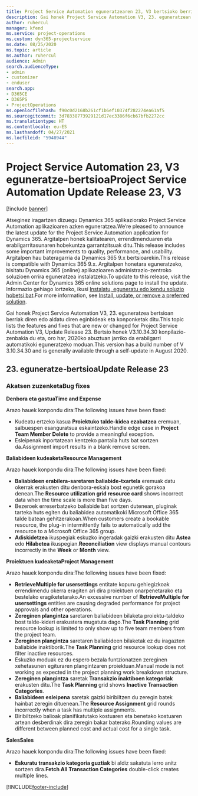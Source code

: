 ```yaml
---
title: Project Service Automation eguneratzearen 23, V3 bertsioko berrikuntzak edo aldaketak
description: Gai honek Project Service Automation V3, 23. eguneratzean erabilgarri dauden eginbideak eta konponketak ditu.
author: ruhercul
manager: kfend
ms.service: project-operations
ms.custom: dyn365-projectservice
ms.date: 08/25/2020
ms.topic: article
ms.author: ruhercul
audience: Admin
search.audienceType:
- admin
- customizer
- enduser
search.app:
- D365CE
- D365PS
- ProjectOperations
ms.openlocfilehash: f90c0d2168b261cf1b6ef10374f282274ea61af5
ms.sourcegitcommit: 3d78338773929121d17ec3386f6cb67bfb2272cc
ms.translationtype: HT
ms.contentlocale: eu-ES
ms.lasthandoff: 04/27/2021
ms.locfileid: "5948944"
---
```

# <a name="project-service-automation-update-release-23-v3"></a><span data-ttu-id="c5654-103">Project Service Automation 23, V3 eguneratze-bertsioa</span><span class="sxs-lookup"><span data-stu-id="c5654-103">Project Service Automation Update Release 23, V3</span></span>

[!include [banner](../includes/psa-now-project-operations.md)]

<span data-ttu-id="c5654-104">Atseginez iragartzen dizuegu Dynamics 365 aplikaziorako Project Service Automation aplikazioaren azken eguneratzea.</span><span class="sxs-lookup"><span data-stu-id="c5654-104">We’re pleased to announce the latest update for the Project Service Automation application for Dynamics 365.</span></span> <span data-ttu-id="c5654-105">Argitalpen honek kalitatearen, errendimenduaren eta erabilgarritasunaren hobekuntza garrantzitsuak ditu.</span><span class="sxs-lookup"><span data-stu-id="c5654-105">This release includes some important improvements to quality, performance, and usability.</span></span> <span data-ttu-id="c5654-106">Argitalpen hau bateragarria da Dynamics 365 9.x bertsioarekin.</span><span class="sxs-lookup"><span data-stu-id="c5654-106">This release is compatible with Dynamics 365 9.x.</span></span> <span data-ttu-id="c5654-107">Argitalpen honetara eguneratzeko, bisitatu Dynamics 365 (online) aplikazioaren administrazio-zentroko soluzioen orrira eguneratzea instalatzeko.</span><span class="sxs-lookup"><span data-stu-id="c5654-107">To update to this release, visit the Admin Center for Dynamics 365 online solutions page to install the update.</span></span> <span data-ttu-id="c5654-108">Informazio gehiago lortzeko, ikusi [Instalatu, eguneratu edo kendu soluzio hobetsi bat](/power-platform/admin/install-remove-preferred-solution).</span><span class="sxs-lookup"><span data-stu-id="c5654-108">For more information, see [Install, update, or remove a preferred solution](/power-platform/admin/install-remove-preferred-solution).</span></span>

<span data-ttu-id="c5654-109">Gai honek Project Service Automation V3, 23. eguneratzea bertsioan berriak diren edo aldatu diren eginbideak eta konponketak ditu.</span><span class="sxs-lookup"><span data-stu-id="c5654-109">This topic lists the features and fixes that are new or changed for Project Service Automation V3, Update Release 23.</span></span> <span data-ttu-id="c5654-110">Bertsio honek V3.10.34.30 konpilazio-zenbakia du eta, oro har, 2020ko abuztuan jarriko da erabilgarri automatikoki eguneratzeko moduan.</span><span class="sxs-lookup"><span data-stu-id="c5654-110">This version has a build number of V 3.10.34.30 and is generally available through a self-update in August 2020.</span></span>

## <a name="update-release-23"></a><span data-ttu-id="c5654-111">23. eguneratze-bertsioa</span><span class="sxs-lookup"><span data-stu-id="c5654-111">Update Release 23</span></span>

### <a name="bug-fixes"></a><span data-ttu-id="c5654-112">Akatsen zuzenketa</span><span class="sxs-lookup"><span data-stu-id="c5654-112">Bug fixes</span></span>

<span data-ttu-id="c5654-113">**Denbora eta gastua**</span><span class="sxs-lookup"><span data-stu-id="c5654-113">**Time and Expense**</span></span>

<span data-ttu-id="c5654-114">Arazo hauek konpondu dira:</span><span class="sxs-lookup"><span data-stu-id="c5654-114">The following issues have been fixed:</span></span>
- <span data-ttu-id="c5654-115">Kudeatu ertzeko kasua **Proiektuko talde-kidea ezabatzea** eremuan, salbuespen esanguratsua eskaintzeko.</span><span class="sxs-lookup"><span data-stu-id="c5654-115">Handle edge case in **Project Team Member Delete** to provide a meaningful exception.</span></span>
- <span data-ttu-id="c5654-116">Esleipenak inportatzean kentzeko pantaila huts bat sortzen da.</span><span class="sxs-lookup"><span data-stu-id="c5654-116">Assignment import results in a blank remove screen.</span></span>

<span data-ttu-id="c5654-117">**Baliabideen kudeaketa**</span><span class="sxs-lookup"><span data-stu-id="c5654-117">**Resource Management**</span></span>

<span data-ttu-id="c5654-118">Arazo hauek konpondu dira:</span><span class="sxs-lookup"><span data-stu-id="c5654-118">The following issues have been fixed:</span></span>

- <span data-ttu-id="c5654-119">**Baliabideen erabilera-saretaren baliabide-txartela** eremuak datu okerrak erakusten ditu denbora-eskala bost egunetik gorakoa denean.</span><span class="sxs-lookup"><span data-stu-id="c5654-119">The **Resource utilization grid resource card** shows incorrect data when the time scale is more than five days.</span></span>
- <span data-ttu-id="c5654-120">Bezeroek erreserbatzeko baliabide bat sortzen dutenean, pluginak tarteka huts egiten du baliabidea automatikoki Microsoft Office 365 talde batean gehitzerakoan.</span><span class="sxs-lookup"><span data-stu-id="c5654-120">When customers create a bookable resource, the plug-in intermittently fails to automatically add the resource to a Microsoft Office 365 group.</span></span>
- <span data-ttu-id="c5654-121">**Adiskidetzea** ikuspegiak eskuzko ingeradak gaizki erakusten ditu **Astea** edo **Hilabetea** ikuspegian.</span><span class="sxs-lookup"><span data-stu-id="c5654-121">**Reconciliation** view displays manual contours incorrectly in the **Week** or **Month** view.</span></span>

<span data-ttu-id="c5654-122">**Proiektuen kudeaketa**</span><span class="sxs-lookup"><span data-stu-id="c5654-122">**Project Management**</span></span>

<span data-ttu-id="c5654-123">Arazo hauek konpondu dira:</span><span class="sxs-lookup"><span data-stu-id="c5654-123">The following issues have been fixed:</span></span>

- <span data-ttu-id="c5654-124">**RetrieveMultiple for usersettings** entitate kopuru gehiegizkoak errendimendu okerra eragiten ari dira proiektuen onarpenetarako eta bestelako eragiketetarako.</span><span class="sxs-lookup"><span data-stu-id="c5654-124">An excessive number of **RetrieveMultiple for usersettings** entities are causing degraded performance for project approvals and other operations.</span></span>
- <span data-ttu-id="c5654-125">**Zereginen plangintza** saretaren baliabideen bilaketa proiektu-taldeko bost talde-kideri erakustera mugatuta dago.</span><span class="sxs-lookup"><span data-stu-id="c5654-125">The **Task Planning** grid resource lookup is limited to only show up to five team members from the project team.</span></span> 
- <span data-ttu-id="c5654-126">**Zereginen plangintza** saretaren baliabideen bilaketak ez du iragazten baliabide inaktiborik.</span><span class="sxs-lookup"><span data-stu-id="c5654-126">The **Task Planning** grid resource lookup does not filter inactive resources.</span></span>
- <span data-ttu-id="c5654-127">Eskuzko moduak ez du espero bezala funtzionatzen zereginen xehetasunen egituraren plangintzaren proiektuan.</span><span class="sxs-lookup"><span data-stu-id="c5654-127">Manual mode is not working as expected in the project planning work breakdown structure.</span></span>
- <span data-ttu-id="c5654-128">**Zereginen plangintza** saretak **Transakzio inaktiboen kategoriak** erakusten ditu.</span><span class="sxs-lookup"><span data-stu-id="c5654-128">The **Task Planning** grid shows **Inactive Transaction Categories**.</span></span>
- <span data-ttu-id="c5654-129">**Baliabideen esleipena** saretak gaizki biribiltzen du zeregin batek hainbat zeregin dituenean.</span><span class="sxs-lookup"><span data-stu-id="c5654-129">The **Resource Assignment** grid rounds incorrectly when a task has multiple assignments.</span></span>
- <span data-ttu-id="c5654-130">Biribiltzeko balioak planifikatutako kostuaren eta benetako kostuaren artean desberdinak dira zeregin bakar baterako.</span><span class="sxs-lookup"><span data-stu-id="c5654-130">Rounding values are different between planned cost and actual cost for a single task.</span></span>

<span data-ttu-id="c5654-131">**Sales**</span><span class="sxs-lookup"><span data-stu-id="c5654-131">**Sales**</span></span>

<span data-ttu-id="c5654-132">Arazo hauek konpondu dira:</span><span class="sxs-lookup"><span data-stu-id="c5654-132">The following issues have been fixed:</span></span>

- <span data-ttu-id="c5654-133">**Eskuratu transakzio kategoria guztiak** bi aldiz sakatuta lerro anitz sortzen dira.</span><span class="sxs-lookup"><span data-stu-id="c5654-133">**Fetch All Transaction Categories** double-click creates multiple lines.</span></span>


[!INCLUDE[footer-include](../includes/footer-banner.md)]